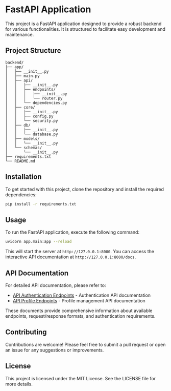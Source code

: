 # FastAPI Application

This project is a FastAPI application designed to provide a robust backend for various functionalities. It is structured to facilitate easy development and maintenance.

## Project Structure

```
backend/
├── app/
│   ├── __init__.py
│   ├── main.py
│   ├── api/
│   │   ├── __init__.py
│   │   ├── endpoints/
│   │   │   ├── __init__.py
│   │   │   └── router.py
│   │   └── dependencies.py
│   ├── core/
│   │   ├── __init__.py
│   │   ├── config.py
│   │   └── security.py
│   ├── db/
│   │   ├── __init__.py
│   │   └── database.py
│   ├── models/
│   │   └── __init__.py
│   └── schemas/
│       └── __init__.py
├── requirements.txt
└── README.md
```

## Installation

To get started with this project, clone the repository and install the required dependencies:

```bash
pip install -r requirements.txt
```

## Usage

To run the FastAPI application, execute the following command:

```bash
uvicorn app.main:app --reload
```

This will start the server at `http://127.0.0.1:8000`. You can access the interactive API documentation at `http://127.0.0.1:8000/docs`.

## API Documentation

For detailed API documentation, please refer to:

- [API Authentication Endpoints](../docs/api-auth-endpoints.md) - Authentication API documentation
- [API Profile Endpoints](../docs/api-profile-endpoints.md) - Profile management API documentation

These documents provide comprehensive information about available endpoints, request/response formats, and authentication requirements.

## Contributing

Contributions are welcome! Please feel free to submit a pull request or open an issue for any suggestions or improvements.

## License

This project is licensed under the MIT License. See the LICENSE file for more details.